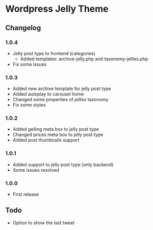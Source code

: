 Wordpress Jelly Theme
========

## Changelog

### 1.0.4

* Jelly post type to frontend (categories)
  * Added templates: archive-jelly.php and taxonomy-jellies.php
* Fix some issues

### 1.0.3

* Added new archive template for jelly post type
* Added autoplay to carousel home
* Changed some properties of *jellies* taxonomy
* Fix some styles

### 1.0.2

* Added gelling meta box to jelly post type
* Changed prices meta box to jelly post type
* Added post thumbnails support

### 1.0.1

* Added support to jelly post type (only backend)
* Some issues resolved

### 1.0.0

* First release


## Todo

* Option to show the last tweet
